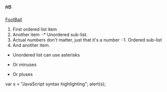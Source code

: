 ##### H5
[FootBall](https://www.google.co.th/search?q=football&client=firefox-b-ab&dcr=0&source=lnms&tbm=isch&sa=X&ved=0ahUKEwjG7piTzIDWAhUGRY8KHeAhCGQQ_AUICigB&biw=1366&bih=669#imgrc=ylXg4Dmfmt2I9M:)
1. First ordered list item
2. Another item
⋅⋅* Unordered sub-list. 
1. Actual numbers don't matter, just that it's a number
⋅⋅1. Ordered sub-list
4. And another item.
* Unordered list can use asterisks
- Or minuses
+ Or pluses

[logo]: https://www.google.co.th/search?q=football&client=firefox-b-ab&dcr=0&source=lnms&tbm=isch&sa=X&ved=0ahUKEwjG7piTzIDWAhUGRY8KHeAhCGQQ_AUICigB&biw=1366&bih=669#imgrc=ylXg4Dmfmt2I9M:"
var s = "JavaScript syntax highlighting";
alert(s);
